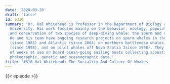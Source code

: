 ```yaml
---
date: '2020-03-20'
draft: 'false'
id: e310
summary: 'Dr. Hal Whitehead is Professor in the Department of Biology at Dalhousie
  University. His work focuses mainly on the behavior, ecology, population biology
  and conservation of two species of deep-diving whale: the sperm and northern bottlenose.
  He and his team have ongoing research projects on sperm whales in the eastern Pacific
  (since 1985) and Atlantic (since 2004) on northern bottlenose whales off Nova Scotia
  (since 1998), and on pilot whales off Nova Scotia Isince 1998). They spend periods
  of weeks at sea on board ocean-going sailing boats collecting acoustic, visual,
  photographic, genetic and oceanographic data.'
title: '#310 Hal Whitehead: The Sociality And Culture Of Whales'
---
```

{{< episode >}}

